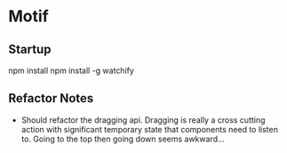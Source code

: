 # Motif

## Startup

npm install 
npm install -g watchify

## Refactor Notes

- Should refactor the dragging api. Dragging is really a cross cutting action with significant temporary state that components need to listen to. Going to the top then going down seems awkward...
